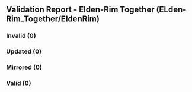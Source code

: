 ## Validation Report - Elden-Rim Together (ELden-Rim_Together/EldenRim)


### Invalid (0)
### Updated (0)
### Mirrored (0)
### Valid (0)
